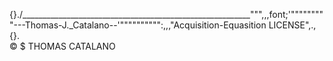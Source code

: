 {}./_________________________________________________________""",,,font;'"""""""""---Thomas-J._Catalano--'"""""""""":,,,"Acquisition-Equasition LICENSE",.,{}.\
© $ THOMAS CATALANO
